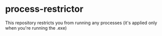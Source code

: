 # process-restrictor
This repository restricts you from running any processes (it's applied only when you're running the .exe)
